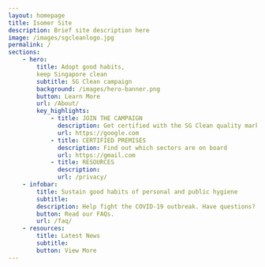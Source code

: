 ```yaml
---
layout: homepage
title: Isomer Site
description: Brief site description here
image: /images/sgcleanlogo.jpg
permalink: /
sections:
    - hero:
        title: Adopt good habits,
        keep Singapore clean
        subtitle: SG Clean campaign
        background: /images/hero-banner.png
        button: Learn More
        url: /About/
        key_highlights:
            - title: JOIN THE CAMPAIGN
              description: Get certified with the SG Clean quality mark
              url: https://google.com
            - title: CERTIFIED PREMISES
              description: Find out which sectors are on board
              url: https://gmail.com
            - title: RESOURCES
              description:
              url: /privacy/
    - infobar:
        title: Sustain good habits of personal and public hygiene
        subtitle: 
        description: Help fight the COVID-19 outbreak. Have questions?
        button: Read our FAQs.
        url: /faq/
    - resources:
        title: Latest News
        subtitle:
        button: View More
---
```

